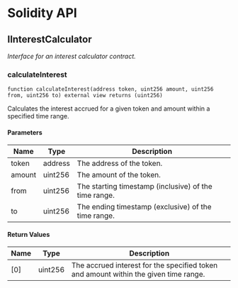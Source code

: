 # Solidity API

## IInterestCalculator

_Interface for an interest calculator contract._

### calculateInterest

```solidity
function calculateInterest(address token, uint256 amount, uint256 from, uint256 to) external view returns (uint256)
```

Calculates the interest accrued for a given token and amount within a specified time range.

#### Parameters

| Name | Type | Description |
| ---- | ---- | ----------- |
| token | address | The address of the token. |
| amount | uint256 | The amount of the token. |
| from | uint256 | The starting timestamp (inclusive) of the time range. |
| to | uint256 | The ending timestamp (exclusive) of the time range. |

#### Return Values

| Name | Type | Description |
| ---- | ---- | ----------- |
| [0] | uint256 | The accrued interest for the specified token and amount within the given time range. |

